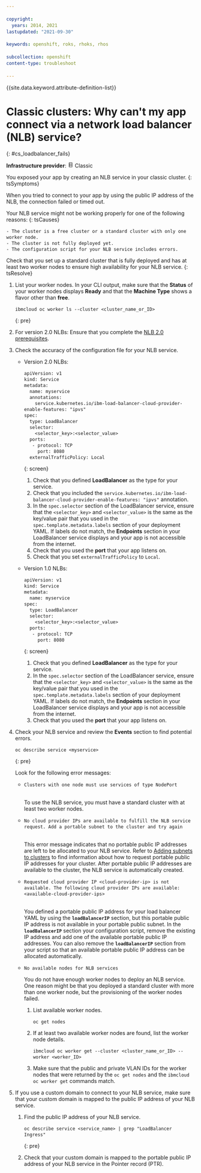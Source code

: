 ```yaml
---

copyright: 
  years: 2014, 2021
lastupdated: "2021-09-30"

keywords: openshift, roks, rhoks, rhos

subcollection: openshift
content-type: troubleshoot

---
```





{{site.data.keyword.attribute-definition-list}}



# Classic clusters: Why can't my app connect via a network load balancer (NLB) service?
{: #cs_loadbalancer_fails}

**Infrastructure provider**: <img src="images/icon-classic.png" alt="Classic infrastructure provider icon" width="15" style="width:15px; border-style: none"/> Classic

You exposed your app by creating an NLB service in your classic cluster.
{: tsSymptoms} 

When you tried to connect to your app by using the public IP address of the NLB, the connection failed or timed out.


Your NLB service might not be working properly for one of the following reasons:
{: tsCauses}

    - The cluster is a free cluster or a standard cluster with only one worker node.
    - The cluster is not fully deployed yet.
    - The configuration script for your NLB service includes errors.


Check that you set up a standard cluster that is fully deployed and has at least two worker nodes to ensure high availability for your NLB service.
{: tsResolve} 

1. List your worker nodes. In your CLI output, make sure that the **Status** of your worker nodes displays **Ready** and that the **Machine Type** shows a flavor other than **free**.


    ```
    ibmcloud oc worker ls --cluster <cluster_name_or_ID>
    ```
    {: pre}

2. For version 2.0 NLBs: Ensure that you complete the [NLB 2.0 prerequisites](/docs/containers?topic=containers-loadbalancer-v2#ipvs_provision).

3. Check the accuracy of the configuration file for your NLB service.
    * Version 2.0 NLBs:
        ```
        apiVersion: v1
        kind: Service
        metadata:
          name: myservice
          annotations:
            service.kubernetes.io/ibm-load-balancer-cloud-provider-enable-features: "ipvs"
        spec:
          type: LoadBalancer
          selector:
            <selector_key>:<selector_value>
          ports:
           - protocol: TCP
             port: 8080
          externalTrafficPolicy: Local
        ```
        {: screen}

        1. Check that you defined **LoadBalancer** as the type for your service.
        2. Check that you included the `service.kubernetes.io/ibm-load-balancer-cloud-provider-enable-features: "ipvs"` annotation.
        3. In the `spec.selector` section of the LoadBalancer service, ensure that the `<selector_key>` and `<selector_value>` is the same as the key/value pair that you used in the `spec.template.metadata.labels` section of your deployment YAML. If labels do not match, the **Endpoints** section in your LoadBalancer service displays **<none>** and your app is not accessible from the internet.
        4. Check that you used the **port** that your app listens on.
        5. Check that you set `externalTrafficPolicy` to `Local`.

    * Version 1.0 NLBs:
        ```
        apiVersion: v1
        kind: Service
        metadata:
          name: myservice
        spec:
          type: LoadBalancer
          selector:
            <selector_key>:<selector_value>
          ports:
           - protocol: TCP
             port: 8080
        ```
        {: screen}

        1. Check that you defined **LoadBalancer** as the type for your service.
        2. In the `spec.selector` section of the LoadBalancer service, ensure that the `<selector_key>` and `<selector_value>` is the same as the key/value pair that you used in the `spec.template.metadata.labels` section of your deployment YAML. If labels do not match, the **Endpoints** section in your LoadBalancer service displays **<none>** and your app is not accessible from the internet.
        3. Check that you used the **port** that your app listens on.

3. Check your NLB service and review the **Events** section to find potential errors.

    ```
    oc describe service <myservice>
    ```
    {: pre}

    Look for the following error messages:

    <ul><li><pre class="screen"><code>Clusters with one node must use services of type NodePort</code></pre></br>To use the NLB service, you must have a standard cluster with at least two worker nodes.</li>
    <li><pre class="screen"><code>No cloud provider IPs are available to fulfill the NLB service request. Add a portable subnet to the cluster and try again</code></pre></br>This error message indicates that no portable public IP addresses are left to be allocated to your NLB service. Refer to <a href="/docs/containers?topic=containers-subnets#subnets">Adding subnets to clusters</a> to find information about how to request portable public IP addresses for your cluster. After portable public IP addresses are available to the cluster, the NLB service is automatically created.</li>
    <li><pre class="screen"><code>Requested cloud provider IP &lt;cloud-provider-ip&gt; is not available. The following cloud provider IPs are available: &lt;available-cloud-provider-ips&gt;</code></pre></br>You defined a portable public IP address for your load balancer YAML by using the <strong><code>loadBalancerIP</code></strong> section, but this portable public IP address is not available in your portable public subnet. In the <strong><code>loadBalancerIP</code></strong> section your configuration script, remove the existing IP address and add one of the available portable public IP addresses. You can also remove the <strong><code>loadBalancerIP</code></strong> section from your script so that an available portable public IP address can be allocated automatically.</li>
    <li><pre class="screen"><code>No available nodes for NLB services</code></pre>You do not have enough worker nodes to deploy an NLB service. One reason might be that you deployed a standard cluster with more than one worker node, but the provisioning of the worker nodes failed.</li>
    <ol><li>List available worker nodes.</br><pre class="pre"><code>oc get nodes</code></pre></li>
    <li>If at least two available worker nodes are found, list the worker node details.</br><pre class="pre"><code>ibmcloud oc worker get --cluster &lt;cluster_name_or_ID&gt; --worker &lt;worker_ID&gt;</code></pre></li>
    <li>Make sure that the public and private VLAN IDs for the worker nodes that were returned by the <code>oc get nodes</code> and the <code>ibmcloud oc worker get</code> commands match.</li></ol></li></ul>

4. If you use a custom domain to connect to your NLB service, make sure that your custom domain is mapped to the public IP address of your NLB service.
    1. Find the public IP address of your NLB service.
        ```
        oc describe service <service_name> | grep "LoadBalancer Ingress"
        ```
        {: pre}

    2. Check that your custom domain is mapped to the portable public IP address of your NLB service in the Pointer record (PTR).




